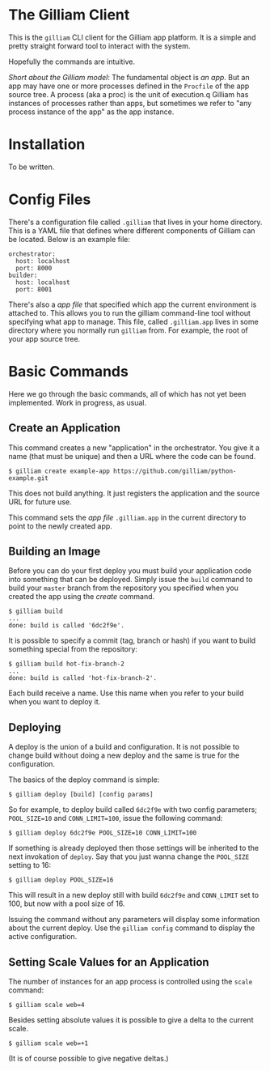 # The Gilliam Client

This is the `gilliam` CLI client for the Gilliam app platform.  It is a
simple and pretty straight forward tool to interact with the system.

Hopefully the commands are intuitive.

*Short about the Gilliam model*: The fundamental object is *an
app*. But an app may have one or more processes defined in the
`Procfile` of the app source tree.  A process (aka a proc) is the unit
of execution.q Gilliam has instances of processes rather than apps,
but sometimes we refer to "any process instance of the app" as the app
instance.

# Installation

To be written.

# Config Files

There's a configuration file called `.gilliam` that lives in your
home directory.  This is a YAML file that defines where different
components of Gilliam can be located.  Below is an example file:

    orchestrator:
      host: localhost
      port: 8000
    builder:
      host: localhost
      port: 8001

There's also a *app file* that specified which app the current
environment is attached to.  This allows you to run the gilliam
command-line tool without specifying what app to manage.  This file,
called `.gilliam.app` lives in some directory where you normally run
`gilliam` from.  For example, the root of your app source tree.

# Basic Commands

Here we go through the basic commands, all of which has not yet been
implemented.  Work in progress, as usual.

## Create an Application

This command creates a new "application" in the orchestrator.  You
give it a name (that must be unique) and then a URL where the code can
be found.

    $ gilliam create example-app https://github.com/gilliam/python-example.git

This does not build anything.  It just registers the application and
the source URL for future use.

This command sets the *app file* `.gilliam.app` in the current
directory to point to the newly created app.


## Building an Image

Before you can do your first deploy you must build your application
code into something that can be deployed.  Simply issue the `build`
command to build your `master` branch from the repository you
specified when you created the app using the *create* command.

    $ gilliam build
    ...
    done: build is called '6dc2f9e'.
    

It is possible to specify a commit (tag, branch or hash) if you want
to build something special from the repository:

    $ gilliam build hot-fix-branch-2
    ...
    done: build is called 'hot-fix-branch-2'.

Each build receive a name. Use this name when you refer to your build
when you want to deploy it.

## Deploying

A deploy is the union of a build and configuration.  It is not
possible to change build without doing a new deploy and the same is
true for the configuration.

The basics of the deploy command is simple:

    $ gilliam deploy [build] [config params]

So for example, to deploy build called `6dc2f9e` with two config
parameters; `POOL_SIZE=10` and `CONN_LIMIT=100`, issue the following
command:

    $ gilliam deploy 6dc2f9e POOL_SIZE=10 CONN_LIMIT=100

If something is already deployed then those settings will be inherited
to the next invokation of `deploy`.  Say that you just wanna change
the `POOL_SIZE` setting to 16:

    $ gilliam deploy POOL_SIZE=16

This will result in a new deploy still with build `6dc2f9e` and
`CONN_LIMIT` set to 100, but now with a pool size of 16.

Issuing the command without any parameters will display some
information about the current deploy.  Use the `gilliam config`
command to display the active configuration.

## Setting Scale Values for an Application

The number of instances for an app process is controlled using the
`scale` command:

    $ gilliam scale web=4

Besides setting absolute values it is possible to give a delta to the
current scale.

    $ gilliam scale web=+1

(It is of course possible to give negative deltas.)
